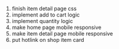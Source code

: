 1. finish item detail page css
2. implement add to cart logic
3. implement quantity logic
4. make home page mobile responsive
5. make item detail page mobile responsive
6. put hotlink on shop item card
